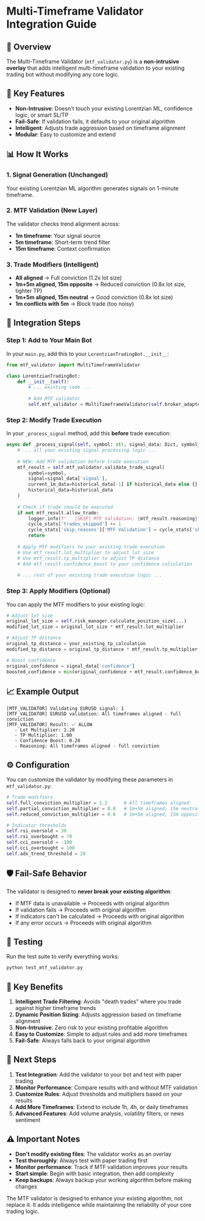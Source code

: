 # Multi-Timeframe Validator Integration Guide

## 🎯 Overview

The Multi-Timeframe Validator (`mtf_validator.py`) is a **non-intrusive overlay** that adds intelligent multi-timeframe validation to your existing trading bot without modifying any core logic.

## 🚀 Key Features

- **Non-Intrusive**: Doesn't touch your existing Lorentzian ML, confidence logic, or smart SL/TP
- **Fail-Safe**: If validation fails, it defaults to your original algorithm
- **Intelligent**: Adjusts trade aggression based on timeframe alignment
- **Modular**: Easy to customize and extend

## 📊 How It Works

### 1. Signal Generation (Unchanged)
Your existing Lorentzian ML algorithm generates signals on 1-minute timeframe.

### 2. MTF Validation (New Layer)
The validator checks trend alignment across:
- **1m timeframe**: Your signal source
- **5m timeframe**: Short-term trend filter
- **15m timeframe**: Context confirmation

### 3. Trade Modifiers (Intelligent)
- **All aligned** → Full conviction (1.2x lot size)
- **1m+5m aligned, 15m opposite** → Reduced conviction (0.8x lot size, tighter TP)
- **1m+5m aligned, 15m neutral** → Good conviction (0.8x lot size)
- **1m conflicts with 5m** → Block trade (too noisy)

## 🔧 Integration Steps

### Step 1: Add to Your Main Bot

In your `main.py`, add this to your `LorentzianTradingBot.__init__`:

```python
from mtf_validator import MultiTimeframeValidator

class LorentzianTradingBot:
    def __init__(self):
        # ... existing code ...
        
        # Add MTF validator
        self.mtf_validator = MultiTimeframeValidator(self.broker_adapter)
```

### Step 2: Modify Trade Execution

In your `_process_signal` method, add this **before** trade execution:

```python
async def _process_signal(self, symbol: str, signal_data: Dict, symbol_info, symbol_config: Dict, cycle_stats: Dict):
    # ... all your existing signal processing logic ...
    
    # NEW: Add MTF validation before trade execution
    mtf_result = self.mtf_validator.validate_trade_signal(
        symbol=symbol,
        signal=signal_data['signal'],
        current_1m_data=historical_data[-1] if historical_data else {},
        historical_data=historical_data
    )
    
    # Check if trade should be executed
    if not mtf_result.allow_trade:
        logger.info(f"   [SKIP] MTF Validation: {mtf_result.reasoning}")
        cycle_stats['trades_skipped'] += 1
        cycle_stats['skip_reasons']['MTF Validation'] = cycle_stats['skip_reasons'].get('MTF Validation', 0) + 1
        return
    
    # Apply MTF modifiers to your existing trade execution
    # Use mtf_result.lot_multiplier to adjust lot size
    # Use mtf_result.tp_multiplier to adjust TP distance
    # Add mtf_result.confidence_boost to your confidence calculation
    
    # ... rest of your existing trade execution logic ...
```

### Step 3: Apply Modifiers (Optional)

You can apply the MTF modifiers to your existing logic:

```python
# Adjust lot size
original_lot_size = self.risk_manager.calculate_position_size(...)
modified_lot_size = original_lot_size * mtf_result.lot_multiplier

# Adjust TP distance
original_tp_distance = your_existing_tp_calculation
modified_tp_distance = original_tp_distance * mtf_result.tp_multiplier

# Boost confidence
original_confidence = signal_data['confidence']
boosted_confidence = min(original_confidence + mtf_result.confidence_boost, 1.0)
```

## 📈 Example Output

```
[MTF_VALIDATOR] Validating EURUSD signal: 1
[MTF_VALIDATOR] EURUSD validation: All timeframes aligned - full conviction
[MTF_VALIDATOR] Result: ✅ ALLOW
   - Lot Multiplier: 1.20
   - TP Multiplier: 1.00
   - Confidence Boost: 0.20
   - Reasoning: All timeframes aligned - full conviction
```

## ⚙️ Configuration

You can customize the validator by modifying these parameters in `mtf_validator.py`:

```python
# Trade modifiers
self.full_conviction_multiplier = 1.2      # All timeframes aligned
self.partial_conviction_multiplier = 0.8   # 1m+5m aligned, 15m neutral
self.reduced_conviction_multiplier = 0.6   # 1m+5m aligned, 15m opposite

# Indicator thresholds
self.rsi_oversold = 30
self.rsi_overbought = 70
self.cci_oversold = -100
self.cci_overbought = 100
self.adx_trend_threshold = 20
```

## 🛡️ Fail-Safe Behavior

The validator is designed to **never break your existing algorithm**:

- If MTF data is unavailable → Proceeds with original algorithm
- If validation fails → Proceeds with original algorithm
- If indicators can't be calculated → Proceeds with original algorithm
- If any error occurs → Proceeds with original algorithm

## 🧪 Testing

Run the test suite to verify everything works:

```bash
python test_mtf_validator.py
```

## 📝 Key Benefits

1. **Intelligent Trade Filtering**: Avoids "death trades" where you trade against higher timeframe trends
2. **Dynamic Position Sizing**: Adjusts aggression based on timeframe alignment
3. **Non-Intrusive**: Zero risk to your existing profitable algorithm
4. **Easy to Customize**: Simple to adjust rules and add more timeframes
5. **Fail-Safe**: Always falls back to your original algorithm

## 🔄 Next Steps

1. **Test Integration**: Add the validator to your bot and test with paper trading
2. **Monitor Performance**: Compare results with and without MTF validation
3. **Customize Rules**: Adjust thresholds and multipliers based on your results
4. **Add More Timeframes**: Extend to include 1h, 4h, or daily timeframes
5. **Advanced Features**: Add volume analysis, volatility filters, or news sentiment

## ⚠️ Important Notes

- **Don't modify existing files**: The validator works as an overlay
- **Test thoroughly**: Always test with paper trading first
- **Monitor performance**: Track if MTF validation improves your results
- **Start simple**: Begin with basic integration, then add complexity
- **Keep backups**: Always backup your working algorithm before making changes

The MTF validator is designed to enhance your existing algorithm, not replace it. It adds intelligence while maintaining the reliability of your core trading logic.
